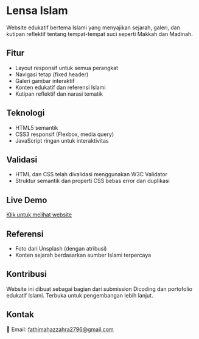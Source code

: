 # Lensa Islam

Website edukatif bertema Islami yang menyajikan sejarah, galeri, dan kutipan reflektif tentang tempat-tempat suci seperti Makkah dan Madinah.

## Fitur
- Layout responsif untuk semua perangkat
- Navigasi tetap (fixed header)
- Galeri gambar interaktif
- Konten edukatif dan referensi Islami
- Kutipan reflektif dan narasi tematik

## Teknologi
- HTML5 semantik
- CSS3 responsif (Flexbox, media query)
- JavaScript ringan untuk interaktivitas

## Validasi
- HTML dan CSS telah divalidasi menggunakan W3C Validator
- Struktur semantik dan properti CSS bebas error dan duplikasi

## Live Demo
[Klik untuk melihat website](https://zahra-spec.github.io/lensa-islam-v2/)

## Referensi
- Foto dari Unsplash (dengan atribusi)
- Konten sejarah berdasarkan sumber Islami terpercaya

## Kontribusi
Website ini dibuat sebagai bagian dari submission Dicoding dan portofolio edukatif Islami. Terbuka untuk pengembangan lebih lanjut.

## Kontak
📧 Email: [fathimahazzahra2796@gmail.com](mailto:fathimahazzahra2796@gmail.com)
